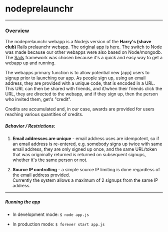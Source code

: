 # nodeprelaunchr

---------------------------------------------------------------------

### Overview

The nodeprelaunchr webapp is a Nodejs version of the **Harry's (shave club)** Rails prelaunchr webapp. 
The [original app is here](https://github.com/harrystech/prelaunchr).  The switch to Node was made because 
our other webapps were also based on Node/mongodb. The [Sails](http://sailsjs.org) framework was chosen because 
it's a quick and easy way to get a webapp up and running.

The webapps primary function is to allow potential new [app] users to signup prior to launching our
app. As people sign up, using an email address, they are provided with a unique code, that is encoded 
in a URL. This URL can then be shared with friends, and if/when their friends click the URL, they are
directed to the webapp, and if they sign up, then the person who invited them, get's "credit".

Credits are accumulated and, in our case, awards are provided for users reaching various quantities of 
credits. 




##### Behavior / Restrictions:
1. **Email addresses are unique** - email address uses are idempotent, so if an email address is re-entered, 
e.g. somebody signs up twice with same email address, they are only signed up once, and the same URL/token 
that was origninally returned is returned on subsequent signups, whether it's the same person or not. 

2. **Source IP controlling** - a simple source IP limiting is done regardless of the email address provided.  
Currently the system allows a maximum of 2 signups from the same IP address. 




------------------------------------------------------------------------

##### Running the app

- In development mode:
`$ node app.js`


- In production mode:
`$ forever start app.js`
